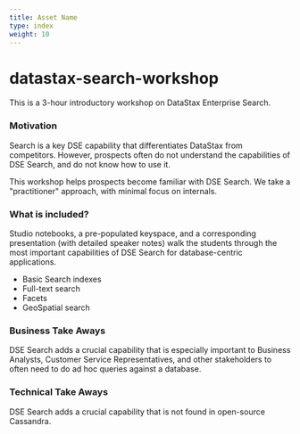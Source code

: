 ```yaml
---
title: Asset Name
type: index
weight: 10
---
```


# datastax-search-workshop

This is a 3-hour introductory workshop on DataStax Enterprise Search.

### Motivation

Search is a key DSE capability that differentiates DataStax from competitors.  However, prospects often do not understand the capabilities of DSE Search, and do not know how to use it.  

This workshop helps prospects become familiar with DSE Search.  We take a "practitioner" approach, with minimal focus on internals.

### What is included?

Studio notebooks, a pre-populated keyspace, and a corresponding presentation (with detailed speaker notes) walk the students through the most important capabilities of DSE Search for database-centric applications.

* Basic Search indexes
* Full-text search
* Facets
* GeoSpatial search

### Business Take Aways

DSE Search adds a crucial capability that is especially important to Business Analysts, Customer Service Representatives, and other stakeholders to often need to do ad hoc queries against a database.  

### Technical Take Aways

DSE Search adds a crucial capability that is not found in open-source Cassandra.
